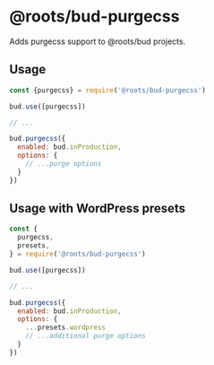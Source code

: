 # @roots/bud-purgecss

Adds purgecss support to @roots/bud projects.

## Usage

```js
const {purgecss} = require('@roots/bud-purgecss')

bud.use([purgecss])

// ...

bud.purgecss({
  enabled: bud.inProduction,
  options: {
    // ...purge options
  }
})
```

## Usage with WordPress presets

```js
const {
  purgecss,
  presets,
} = require('@roots/bud-purgecss')

bud.use([purgecss])

// ...

bud.purgecss({
  enabled: bud.inProduction,
  options: {
    ...presets.wordpress
    // ...additional purge options
  }
})
```

